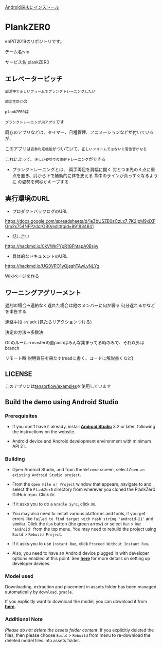 [Android端末にインストール](https://drive.google.com/open?id=1f81UBDmH4cshi4L3_VLPpsDE2K6xx1Nr)

# PlankZER0

enPiT2019のリポジトリです。

チーム名:vip

サービス名:plankZER0

## エレベータービッチ



``部活中で正しいフォームでプランクトレーニングしたい``

``部活生向け``の

``plankZER0``は

``プランクトレーニング用アプリ``です

既存のアプリなどは、タイマー、日程管理、アニメーションなどが付いているが、

このアプリは``姿勢判定機能``がついていて、``正しいフォームではないと警告音がなる``

これによって、``正しい姿勢での体幹トレーニング``ができる

+ プランクトレーニングとは、
両手両足を肩幅に開く
肘とつま先の４点に重点を置き、肘から下で補助的に体を支える
背中のラインが真っすぐなるように
の姿勢を何秒かキープする

## 実行環境のURL

+ プロダクトバックログのURL

https://docs.google.com/spreadsheets/d/1eZbUSZB0zCzLx7_7K2IpM9xiXFGm2x754NFPzddrOB0/edit#gid=891834841

+ 話し合い

https://hackmd.io/0kVWkFYpR1GFhtapA0Bsjw

+ 具体的なドキュメントのURL

https://hackmd.io/UG0VPO1yQjeqhTAwLyNLYg

Wikiページを作る

## ワーニングアグリーメント

遅刻の場合->連絡なく遅れた場合は他のメンバーに何か奢る
          何分遅れるかなどを申告する

連絡手段->slack (見たらリアクションつける)

決定の方法->多数決

Gitのルール->masterの直pushはみんな集まってる時のみで、それ以外はbranch

リモート時:説明責任を果たす(readに書く、コードに解説書くなど)

## LICENSE
このアプリには[tensorflow/examples](https://github.com/tensorflow/examples)を使用しています



## Build the demo using Android Studio

### Prerequisites

* If you don't have it already, install **[Android Studio](
 https://developer.android.com/studio/index.html)** 3.2 or
 later, following the instructions on the website.

* Android device and Android development environment with minimum API 21.

### Building
* Open Android Studio, and from the `Welcome` screen, select
`Open an existing Android Studio project`.

* From the `Open File or Project` window that appears, navigate to and select
 the `PlankZer0` directory from wherever you
 cloned the PlankZer0 GitHub repo. Click `OK`.

* If it asks you to do a `Gradle Sync`, click `OK`.

* You may also need to install various platforms and tools, if you get errors
 like `Failed to find target with hash string 'android-21'` and similar. Click
 the `Run` button (the green arrow) or select `Run` > `Run 'android'` from the
 top menu. You may need to rebuild the project using `Build` > `Rebuild Project`.

* If it asks you to use `Instant Run`, click `Proceed Without Instant Run`.

* Also, you need to have an Android device plugged in with developer options
 enabled at this point. See **[here](
 https://developer.android.com/studio/run/device)** for more details
 on setting up developer devices.


### Model used
Downloading, extraction and placement in assets folder has been managed
 automatically by `download.gradle`.

If you explicitly want to download the model, you can download it from
 **[here](
 https://storage.googleapis.com/download.tensorflow.org/models/tflite/posenet_mobilenet_v1_100_257x257_multi_kpt_stripped.tflite)**.

### Additional Note
_Please do not delete the assets folder content_. If you explicitly deleted the
 files, then please choose `Build` > `Rebuild` from menu to re-download the
 deleted model files into assets folder.
